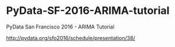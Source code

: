 # PyData-SF-2016-ARIMA-tutorial
PyData San Francisco 2016 - ARIMA Tutorial

http://pydata.org/sfo2016/schedule/presentation/38/



